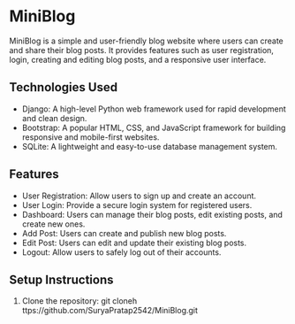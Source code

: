 # MiniBlog

MiniBlog is a simple and user-friendly blog website where users can create and share their blog posts. It provides features such as user registration, login, creating and editing blog posts, and a responsive user interface.

## Technologies Used

- Django: A high-level Python web framework used for rapid development and clean design.
- Bootstrap: A popular HTML, CSS, and JavaScript framework for building responsive and mobile-first websites.
- SQLite: A lightweight and easy-to-use database management system.

## Features

- User Registration: Allow users to sign up and create an account.
- User Login: Provide a secure login system for registered users.
- Dashboard: Users can manage their blog posts, edit existing posts, and create new ones.
- Add Post: Users can create and publish new blog posts.
- Edit Post: Users can edit and update their existing blog posts.
- Logout: Allow users to safely log out of their accounts.

## Setup Instructions

1. Clone the repository:
git cloneh ttps://github.com/SuryaPratap2542/MiniBlog.git


